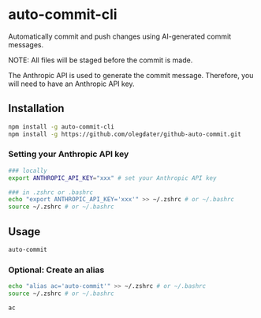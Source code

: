 # auto-commit-cli

Automatically commit and push changes using AI-generated commit messages.

NOTE: All files will be staged before the commit is made.

The Anthropic API is used to generate the commit message. Therefore, you will need to have an Anthropic API key.


## Installation

```bash
npm install -g auto-commit-cli
npm install -g https://github.com/olegdater/github-auto-commit.git

```

### Setting your Anthropic API key

```bash
### locally
export ANTHROPIC_API_KEY="xxx" # set your Anthropic API key

### in .zshrc or .bashrc
echo "export ANTHROPIC_API_KEY='xxx'" >> ~/.zshrc # or ~/.bashrc
source ~/.zshrc # or ~/.bashrc
```

## Usage

```bash
auto-commit
```

### Optional: Create an alias

```bash
echo "alias ac='auto-commit'" >> ~/.zshrc # or ~/.bashrc
source ~/.zshrc # or ~/.bashrc

ac
```